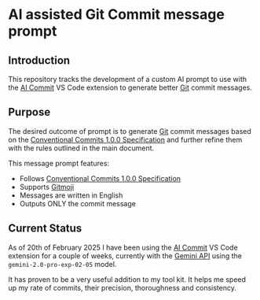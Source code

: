 # AI assisted Git Commit message prompt

## Introduction

This repository tracks the development of a custom AI prompt to use with the [AI Commit](https://marketplace.visualstudio.com/items?itemName=Sitoi.ai-commit) VS Code extension to generate better [Git](https://git-scm.com) commit messages.

## Purpose

The desired outcome of prompt is to generate [Git](https://git-scm.com) commit messages based on the [Conventional Commits 1.0.0 Specification](https://www.conventionalcommits.org/en/v1.0.0/) and further refine them with the rules outlined in the main document.

This message prompt features:

- Follows [Conventional Commits 1.0.0 Specification](https://www.conventionalcommits.org/en/v1.0.0/)
- Supports [Gitmoji](https://github.com/carloscuesta/gitmoji)
- Messages are written in English
- Outputs ONLY the commit message

## Current Status

As of 20th of February 2025 I have been using the [AI Commit](https://marketplace.visualstudio.com/items?itemName=Sitoi.ai-commit) VS Code extension for a couple of weeks, currently with the [Gemini API](https://ai.google.dev) using the `gemini-2.0-pro-exp-02-05` model.

It has proven to be a very useful addition to my tool kit. It helps me speed up my rate of commits, their precision, thoroughness and consistency.
